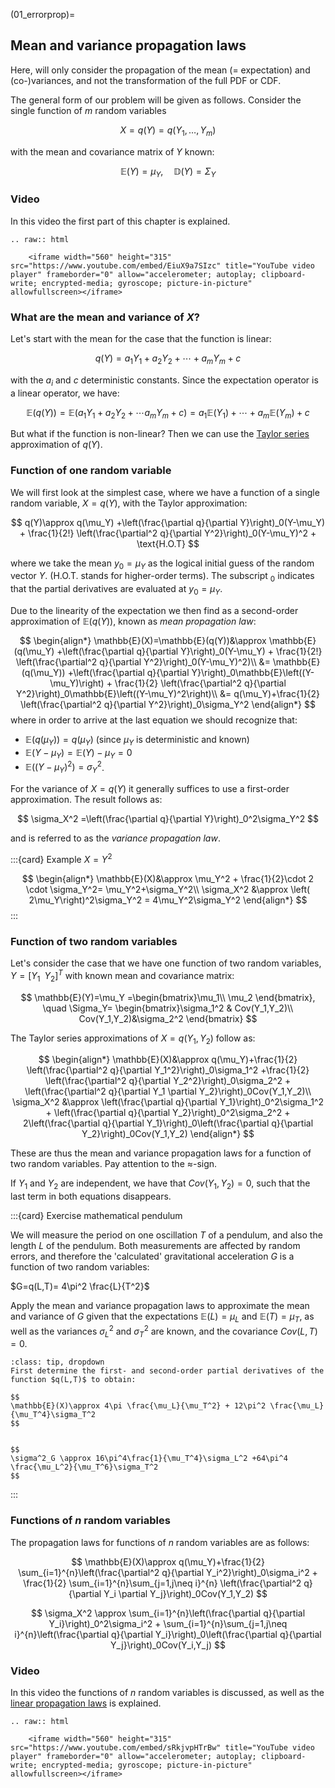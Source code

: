(01_errorprop)=
## Mean and variance propagation laws

Here, will only consider the propagation of the mean (= expectation) and (co-)variances, and not the transformation of the full PDF or CDF.

The general form of our problem will be given as follows. Consider the single function of $m$ random variables

$$
X = q(Y)=q(Y_1,\ldots,Y_m)
$$

with the mean and covariance matrix of $Y$ known:

$$
\mathbb{E}(Y)=\mu_Y, \quad \mathbb{D}(Y)=\Sigma_Y
$$


### Video

In this video the first part of this chapter is explained.

```{eval-rst}
.. raw:: html

    <iframe width="560" height="315" src="https://www.youtube.com/embed/EiuX9a7SIzc" title="YouTube video player" frameborder="0" allow="accelerometer; autoplay; clipboard-write; encrypted-media; gyroscope; picture-in-picture" allowfullscreen></iframe>
```

### What are the mean and variance of $X$?

Let's start with the mean for the case that the function is linear: 

$$
q(Y)=a_1 Y_1+ a_2 Y_2 +\cdots+ a_m Y_m + c
$$

with the $a_i$ and $c$ deterministic constants. Since the expectation operator is a linear operator, we have:

$$
\mathbb{E}(q(Y))=\mathbb{E}(a_1 Y_1+ a_2 Y_2 +\cdots a_m Y_m + c)= a_1 \mathbb{E}(Y_1)+\cdots+ a_m \mathbb{E}(Y_m)+c
$$

But what if the function is non-linear? Then we can use the [Taylor series](PM_taylor) approximation of $q(Y)$. 

### Function of one random variable 

We will first look at the simplest case, where we have a function of a single random variable, $X=q(Y)$, with the Taylor approximation:

$$
q(Y)\approx q(\mu_Y) +\left(\frac{\partial q}{\partial Y}\right)_0(Y-\mu_Y) + \frac{1}{2!} \left(\frac{\partial^2 q}{\partial Y^2}\right)_0(Y-\mu_Y)^2 + \text{H.O.T}
$$

where we take the mean $y_0=\mu_Y$ as the logical initial guess of the random vector $Y$. (H.O.T. stands for higher-order terms). The subscript $_0$ indicates that the partial derivatives are evaluated at $y_0=\mu_Y$.

Due to the linearity of the expectation we then find as a second-order approximation of $\mathbb{E}(q(Y))$, known as *mean propagation law*:

$$
\begin{align*}
\mathbb{E}(X)=\mathbb{E}(q(Y))&\approx \mathbb{E}(q(\mu_Y) +\left(\frac{\partial q}{\partial Y}\right)_0(Y-\mu_Y) + \frac{1}{2!} \left(\frac{\partial^2 q}{\partial Y^2}\right)_0(Y-\mu_Y)^2)\\
&= \mathbb{E}(q(\mu_Y)) +\left(\frac{\partial q}{\partial Y}\right)_0\mathbb{E}\left((Y-\mu_Y)\right) + \frac{1}{2} \left(\frac{\partial^2 q}{\partial Y^2}\right)_0\mathbb{E}\left((Y-\mu_Y)^2\right)\\
&= q(\mu_Y)+\frac{1}{2} \left(\frac{\partial^2 q}{\partial Y^2}\right)_0\sigma_Y^2
\end{align*}
$$
where in order to arrive at the last equation we should recognize that:
* $\mathbb{E}(q(\mu_Y))=q(\mu_Y)$ (since $\mu_Y$ is deterministic and known) 
* $\mathbb{E}(Y-\mu_Y)=\mathbb{E}(Y)-\mu_Y= 0$ 
* $\mathbb{E}\left((Y-\mu_Y)^2\right)=\sigma_Y^2$.

For the variance of $X=q(Y)$ it generally suffices to use a first-order approximation. The result follows as:

$$
\sigma_X^2 =\left(\frac{\partial q}{\partial Y}\right)_0^2\sigma_Y^2
$$

and is referred to as the *variance propagation law*.

:::{card} Example $X=Y^2$

$$
\begin{align*}
\mathbb{E}(X)&\approx \mu_Y^2 + \frac{1}{2}\cdot 2 \cdot \sigma_Y^2= \mu_Y^2+\sigma_Y^2\\
\sigma_X^2 &\approx \left( 2\mu_Y\right)^2\sigma_Y^2 = 4\mu_Y^2\sigma_Y^2
\end{align*}
$$
:::

### Function of two random variables 
Let's consider the case that we have one function of two random variables, $Y = [Y_1\; \;Y_2]^T$ with known mean and covariance matrix:

$$
\mathbb{E}(Y)=\mu_Y =\begin{bmatrix}\mu_1\\ \mu_2 \end{bmatrix}, \quad \Sigma_Y= \begin{bmatrix}\sigma_1^2 & Cov(Y_1,Y_2)\\ Cov(Y_1,Y_2)&\sigma_2^2 \end{bmatrix}
$$

The Taylor series approximations of $X=q(Y_1,Y_2)$ follow as:

$$
\begin{align*}
\mathbb{E}(X)&\approx q(\mu_Y)+\frac{1}{2} \left(\frac{\partial^2 q}{\partial Y_1^2}\right)_0\sigma_1^2 +\frac{1}{2} \left(\frac{\partial^2 q}{\partial Y_2^2}\right)_0\sigma_2^2 + \left(\frac{\partial^2 q}{\partial Y_1 \partial Y_2}\right)_0Cov(Y_1,Y_2)\\
\sigma_X^2 &\approx \left(\frac{\partial q}{\partial Y_1}\right)_0^2\sigma_1^2 + \left(\frac{\partial q}{\partial Y_2}\right)_0^2\sigma_2^2 + 2\left(\frac{\partial q}{\partial Y_1}\right)_0\left(\frac{\partial q}{\partial Y_2}\right)_0Cov(Y_1,Y_2)
\end{align*}
$$

These are thus the mean and variance propagation laws for a function of two random variables. Pay attention to the $\approx$-sign.

If $Y_1$ and $Y_2$ are independent, we have that $Cov(Y_1,Y_2)=0$, such that the last term in both equations disappears.


:::{card} Exercise mathematical pendulum

We will measure the period on one oscillation $T$ of a pendulum, and also the length $L$ of the pendulum. Both measurements are affected by random errors, and therefore the 'calculated' gravitational acceleration $G$ is a function of two random variables:

$G=q(L,T)= 4\pi^2 \frac{L}{T^2}$ 

Apply the mean and variance propagation laws to approximate the mean and variance of $G$ given that the expectations 
$\mathbb{E}(L)= \mu_L$ and $\mathbb{E}(T)= \mu_T$, as well as the variances $\sigma^2_L$ and $\sigma^2_T$ are known, and the covariance $Cov(L,T)=0$.

```{admonition} Solution
:class: tip, dropdown
First determine the first- and second-order partial derivatives of the function $q(L,T)$ to obtain:

$$
\mathbb{E}(X)\approx 4\pi \frac{\mu_L}{\mu_T^2} + 12\pi^2 \frac{\mu_L}{\mu_T^4}\sigma_T^2
$$


$$
\sigma^2_G \approx 16\pi^4\frac{1}{\mu_T^4}\sigma_L^2 +64\pi^4 \frac{\mu_L^2}{\mu_T^6}\sigma_T^2
$$

```
:::

### Functions of $n$ random variables
The propagation laws for functions of $n$ random variables are as follows:

$$
\mathbb{E}(X)\approx q(\mu_Y)+\frac{1}{2} \sum_{i=1}^{n}\left(\frac{\partial^2 q}{\partial Y_i^2}\right)_0\sigma_i^2 + \frac{1}{2} \sum_{i=1}^{n}\sum_{j=1,j\neq i}^{n} \left(\frac{\partial^2 q}{\partial Y_i \partial Y_j}\right)_0Cov(Y_1,Y_2)
$$

$$
\sigma_X^2 \approx \sum_{i=1}^{n}\left(\frac{\partial q}{\partial Y_i}\right)_0^2\sigma_i^2  + \sum_{i=1}^{n}\sum_{j=1,j\neq i}^{n}\left(\frac{\partial q}{\partial Y_i}\right)_0\left(\frac{\partial q}{\partial Y_j}\right)_0Cov(Y_i,Y_j)
$$

### Video

In this video the functions of $n$ random variables is discussed, as well as the [linear propagation laws]((01_LinearProp)) is explained.

```{eval-rst}
.. raw:: html

    <iframe width="560" height="315" src="https://www.youtube.com/embed/sRkjvpHTrBw" title="YouTube video player" frameborder="0" allow="accelerometer; autoplay; clipboard-write; encrypted-media; gyroscope; picture-in-picture" allowfullscreen></iframe>
```
